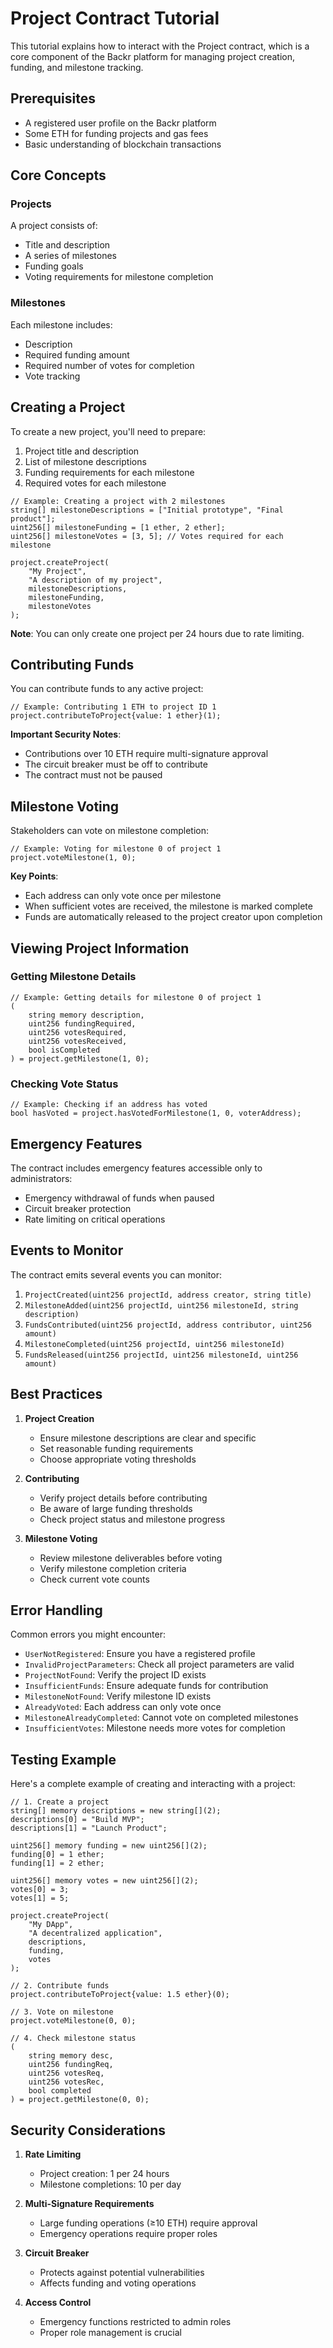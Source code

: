 # Project Contract Tutorial

This tutorial explains how to interact with the Project contract, which is a core component of the Backr platform for managing project creation, funding, and milestone tracking.

## Prerequisites

- A registered user profile on the Backr platform
- Some ETH for funding projects and gas fees
- Basic understanding of blockchain transactions

## Core Concepts

### Projects
A project consists of:
- Title and description
- A series of milestones
- Funding goals
- Voting requirements for milestone completion

### Milestones
Each milestone includes:
- Description
- Required funding amount
- Required number of votes for completion
- Vote tracking

## Creating a Project

To create a new project, you'll need to prepare:
1. Project title and description
2. List of milestone descriptions
3. Funding requirements for each milestone
4. Required votes for each milestone

```solidity
// Example: Creating a project with 2 milestones
string[] milestoneDescriptions = ["Initial prototype", "Final product"];
uint256[] milestoneFunding = [1 ether, 2 ether];
uint256[] milestoneVotes = [3, 5]; // Votes required for each milestone

project.createProject(
    "My Project",
    "A description of my project",
    milestoneDescriptions,
    milestoneFunding,
    milestoneVotes
);
```

**Note**: You can only create one project per 24 hours due to rate limiting.

## Contributing Funds

You can contribute funds to any active project:

```solidity
// Example: Contributing 1 ETH to project ID 1
project.contributeToProject{value: 1 ether}(1);
```

**Important Security Notes**:
- Contributions over 10 ETH require multi-signature approval
- The circuit breaker must be off to contribute
- The contract must not be paused

## Milestone Voting

Stakeholders can vote on milestone completion:

```solidity
// Example: Voting for milestone 0 of project 1
project.voteMilestone(1, 0);
```

**Key Points**:
- Each address can only vote once per milestone
- When sufficient votes are received, the milestone is marked complete
- Funds are automatically released to the project creator upon completion

## Viewing Project Information

### Getting Milestone Details

```solidity
// Example: Getting details for milestone 0 of project 1
(
    string memory description,
    uint256 fundingRequired,
    uint256 votesRequired,
    uint256 votesReceived,
    bool isCompleted
) = project.getMilestone(1, 0);
```

### Checking Vote Status

```solidity
// Example: Checking if an address has voted
bool hasVoted = project.hasVotedForMilestone(1, 0, voterAddress);
```

## Emergency Features

The contract includes emergency features accessible only to administrators:

- Emergency withdrawal of funds when paused
- Circuit breaker protection
- Rate limiting on critical operations

## Events to Monitor

The contract emits several events you can monitor:

1. `ProjectCreated(uint256 projectId, address creator, string title)`
2. `MilestoneAdded(uint256 projectId, uint256 milestoneId, string description)`
3. `FundsContributed(uint256 projectId, address contributor, uint256 amount)`
4. `MilestoneCompleted(uint256 projectId, uint256 milestoneId)`
5. `FundsReleased(uint256 projectId, uint256 milestoneId, uint256 amount)`

## Best Practices

1. **Project Creation**
   - Ensure milestone descriptions are clear and specific
   - Set reasonable funding requirements
   - Choose appropriate voting thresholds

2. **Contributing**
   - Verify project details before contributing
   - Be aware of large funding thresholds
   - Check project status and milestone progress

3. **Milestone Voting**
   - Review milestone deliverables before voting
   - Verify milestone completion criteria
   - Check current vote counts

## Error Handling

Common errors you might encounter:

- `UserNotRegistered`: Ensure you have a registered profile
- `InvalidProjectParameters`: Check all project parameters are valid
- `ProjectNotFound`: Verify the project ID exists
- `InsufficientFunds`: Ensure adequate funds for contribution
- `MilestoneNotFound`: Verify milestone ID exists
- `AlreadyVoted`: Each address can only vote once
- `MilestoneAlreadyCompleted`: Cannot vote on completed milestones
- `InsufficientVotes`: Milestone needs more votes for completion

## Testing Example

Here's a complete example of creating and interacting with a project:

```solidity
// 1. Create a project
string[] memory descriptions = new string[](2);
descriptions[0] = "Build MVP";
descriptions[1] = "Launch Product";

uint256[] memory funding = new uint256[](2);
funding[0] = 1 ether;
funding[1] = 2 ether;

uint256[] memory votes = new uint256[](2);
votes[0] = 3;
votes[1] = 5;

project.createProject(
    "My DApp",
    "A decentralized application",
    descriptions,
    funding,
    votes
);

// 2. Contribute funds
project.contributeToProject{value: 1.5 ether}(0);

// 3. Vote on milestone
project.voteMilestone(0, 0);

// 4. Check milestone status
(
    string memory desc,
    uint256 fundingReq,
    uint256 votesReq,
    uint256 votesRec,
    bool completed
) = project.getMilestone(0, 0);
```

## Security Considerations

1. **Rate Limiting**
   - Project creation: 1 per 24 hours
   - Milestone completions: 10 per day

2. **Multi-Signature Requirements**
   - Large funding operations (≥10 ETH) require approval
   - Emergency operations require proper roles

3. **Circuit Breaker**
   - Protects against potential vulnerabilities
   - Affects funding and voting operations

4. **Access Control**
   - Emergency functions restricted to admin roles
   - Proper role management is crucial
